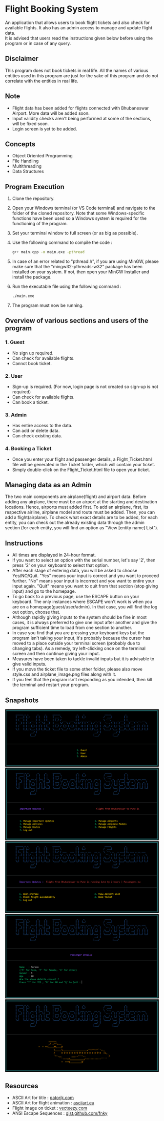 # Flight Booking System

An application that allows users to book flight tickets and also check for available flights. It also has an admin access to manage and update flight data.       
It is advised that users read the instructions given below before using the program or in case of any query.

## Disclaimer

This program does not book tickets in real life. All the names of various entities used in this program are just for the sake of this program and do not correlate with the entities in real life.

## Note

- Flight data has been added for flights connected with Bhubaneswar Airport. More data will be added soon.
- Input validity checks aren't being performed at some of the sections, will be fixed soon.
- Login screen is yet to be added.

## Concepts

- Object Oriented Programming
- File Handling
- Multithreading
- Data Structures

## Program Execution

1. Clone the repository.

2. Open your Windows terminal (or VS Code terminal) and navigate to the folder of the cloned repository. Note that some Windows-specific functions have been used so a Windows system is required for the functioning of the program.

3. Set your terminal window to full screen (or as big as possible).

4. Use the following command to compile the code :

   ```bash
   g++ main.cpp -o main.exe -pthread
   ```

5. In case of an error related to "pthread.h", if you are using MinGW, please make sure that the "mingw32-pthreads-w32" package has been installed on your system. If not, then open your MinGW Installer and install the package.

6. Run the executable file using the following command :

   ```bash
   ./main.exe
   ```

7. The program must now be running.

## Overview of various sections and users of the program

### 1. Guest

- No sign up required.
- Can check for available flights.
- Cannot book ticket.

### 2. User

- Sign-up is required. (For now, login page is not created so sign-up is not required)
- Can check for available flights.
- Can book a ticket.

### 3. Admin

- Has entire access to the data.
- Can add or delete data.
- Can check existing data.

### 4. Booking a Ticket

- Once you enter your flight and passenger details, a Flight_Ticket.html file will be generated in the Ticket folder, which will contain your ticket.
- Simply double-click on the Flight_Ticket.html file to open your ticket. 

## Managing data as an Admin

The two main components are airplane(flight) and airport data. Before adding any airplane, there must be an airport at the starting and destination locations. Hence, airports must added first. To add an airplane, first, its respective airline, airplane model and route must be added. Then, you can add a flight(airplane). To check what exact details are to be added, for each entity, you can check out the already existing data through the admin section (for each entity, you will find an option as "View [entity name] List").

## Instructions

- All times are displayed in 24-hour format.
- If you want to select an option with the serial number, let's say '2', then press '2' on your keyboard to select that option.
- After each stage of entering data, you will be asked to choose Yes/NO/Quit. "Yes" means your input is correct and you want to proceed further. "No" means your input is incorrect and you want to entire your input again. "Quit" means you want to quit from that section (stop giving input) and go to the homepage.
- To go back to a previous page, use the ESCAPE button on your keyboard. The only instances where ESCAPE won't work is when you are on a homepage(guest/user/admin). In that case, you will find the log out option, choose that.
- Although rapidly giving inputs to the system should be fine in most cases, it is always preferred to give one input after another and give the program sufficient time to load from one section to another.
- In case you find that you are pressing your keyboard keys but the program isn't taking your input, it's probably because the cursor has moved to a place outside your terminal screen (probably due to changing tabs). As a remedy, try left-clicking once on the terminal screen and then continue giving your input.
- Measures have been taken to tackle invalid inputs but it is advisable to give valid inputs.
- If you move the ticket file to some other folder, please also move style.css and airplane_image.png files along with it.
- If you feel that the program isn't responding as you intended, then kill the terminal and restart your program.

## Snapshots

<img src="README_Images/Home.png" alt="Image not found">

<img src="README_Images/Admin_Home.png" alt="Image not found">

<img src="README_Images/User_Home.png" alt="Image not found">

<img src="README_Images/Passenger_Details.png" alt="Image not found">

<img src="README_Images/Flight.png" alt="Image not found">

## Resources

- ASCII Art for title : [patorjk.com](https://patorjk.com/software/taag/#p=display&f=Graffiti&t=Type%20Something%20)
- ASCII Art for flight animation : [asciiart.eu](https://www.asciiart.eu/vehicles/airplanes)
- Flight image on ticket : [vecteezy.com](https://www.vecteezy.com/png/37277848-flying-airplane-isolated-on-background-3d-rendering-illustration)
- ANSI Escape Sequences : [gist.github.com/fnky](https://gist.github.com/fnky/458719343aabd01cfb17a3a4f7296797)